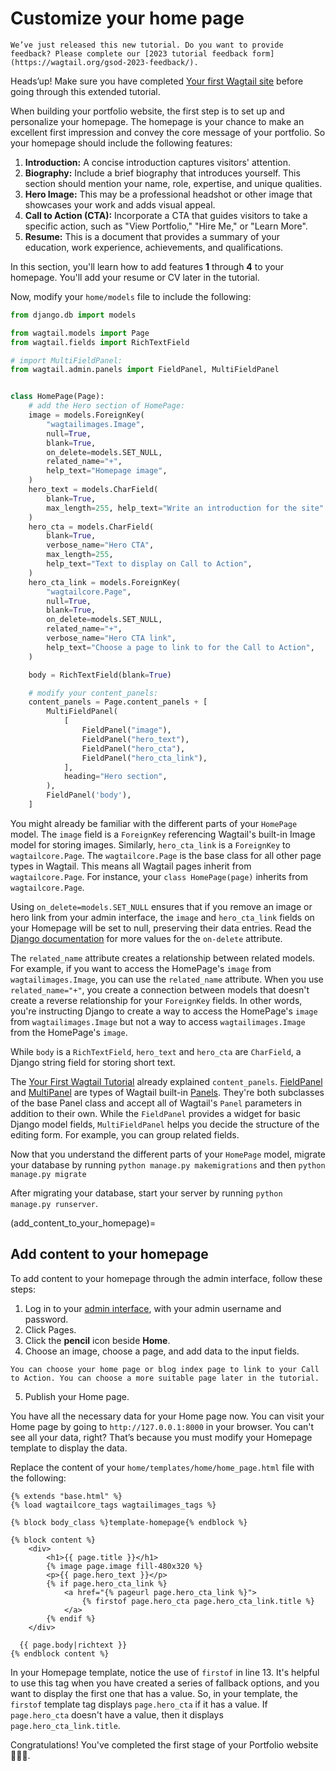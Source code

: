 # Customize your home page

```{warning}
We’ve just released this new tutorial. Do you want to provide feedback? Please complete our [2023 tutorial feedback form](https://wagtail.org/gsod-2023-feedback/).
```

Heads’up! Make sure you have completed [Your first Wagtail site](../getting_started/tutorial.md) before going through this extended tutorial.

When building your portfolio website, the first step is to set up and personalize your homepage. The homepage is your chance to make an excellent first impression and convey the core message of your portfolio. So your homepage should include the following features:

1. **Introduction:** A concise introduction captures visitors' attention.
2. **Biography:** Include a brief biography that introduces yourself. This section should mention your name, role, expertise, and unique qualities.
3. **Hero Image:** This may be a professional headshot or other image that showcases your work and adds visual appeal.
4. **Call to Action (CTA):** Incorporate a CTA that guides visitors to take a specific action, such as "View Portfolio," "Hire Me," or "Learn More".
5. **Resume:** This is a document that provides a summary of your education, work experience, achievements, and qualifications.

In this section, you'll learn how to add features **1** through **4** to your homepage. You'll add your resume or CV later in the tutorial.

Now, modify your `home/models` file to include the following:

```python
from django.db import models

from wagtail.models import Page
from wagtail.fields import RichTextField

# import MultiFieldPanel:
from wagtail.admin.panels import FieldPanel, MultiFieldPanel


class HomePage(Page):
    # add the Hero section of HomePage:
    image = models.ForeignKey(
        "wagtailimages.Image",
        null=True,
        blank=True,
        on_delete=models.SET_NULL,
        related_name="+",
        help_text="Homepage image",
    )
    hero_text = models.CharField(
        blank=True,
        max_length=255, help_text="Write an introduction for the site"
    )
    hero_cta = models.CharField(
        blank=True,
        verbose_name="Hero CTA",
        max_length=255,
        help_text="Text to display on Call to Action",
    )
    hero_cta_link = models.ForeignKey(
        "wagtailcore.Page",
        null=True,
        blank=True,
        on_delete=models.SET_NULL,
        related_name="+",
        verbose_name="Hero CTA link",
        help_text="Choose a page to link to for the Call to Action",
    )

    body = RichTextField(blank=True)

    # modify your content_panels:
    content_panels = Page.content_panels + [
        MultiFieldPanel(
            [
                FieldPanel("image"),
                FieldPanel("hero_text"),
                FieldPanel("hero_cta"),
                FieldPanel("hero_cta_link"),
            ],
            heading="Hero section",
        ),
        FieldPanel('body'),
    ]
```

You might already be familiar with the different parts of your `HomePage` model. The `image` field is a `ForeignKey` referencing Wagtail's built-in Image model for storing images. Similarly, `hero_cta_link` is a `ForeignKey` to `wagtailcore.Page`. The `wagtailcore.Page` is the base class for all other page types in Wagtail. This means all Wagtail pages inherit from `wagtailcore.Page`. For instance, your `class HomePage(page)` inherits from `wagtailcore.Page`.

Using `on_delete=models.SET_NULL` ensures that if you remove an image or hero link from your admin interface, the `image` and `hero_cta_link` fields on your Homepage will be set to null, preserving their data entries. Read the [Django documentation](https://docs.djangoproject.com/en/4.2/ref/models/fields/#django.db.models.ForeignKey.on_delete) for more values for the `on-delete` attribute.

The `related_name` attribute creates a relationship between related models. For example, if you want to access the HomePage's `image` from `wagtailimages.Image`, you can use the `related_name` attribute. When you use `related_name="+"`, you create a connection between models that doesn't create a reverse relationship for your `ForeignKey` fields. In other words, you're instructing Django to create a way to access the HomePage's `image` from `wagtailimages.Image` but not a way to access `wagtailimages.Image` from the HomePage's `image`.

While `body` is a `RichTextField`, `hero_text` and `hero_cta` are `CharField`, a Django string field for storing short text.

The [Your First Wagtail Tutorial](../getting_started/tutorial.md) already explained `content_panels`. [FieldPanel](field_panel) and [MultiPanel](multiFieldPanel) are types of Wagtail built-in [Panels](editing_api). They're both subclasses of the base Panel class and accept all of Wagtail's `Panel` parameters in addition to their own. While the `FieldPanel` provides a widget for basic Django model fields, `MultiFieldPanel` helps you decide the structure of the editing form. For example, you can group related fields.

Now that you understand the different parts of your `HomePage` model, migrate your database by running `python manage.py makemigrations` and
then `python manage.py migrate`

After migrating your database, start your server by running
`python manage.py runserver`.

(add_content_to_your_homepage)=

## Add content to your homepage

To add content to your homepage through the admin interface, follow these steps:

1. Log in to your [admin interface](http://127.0.0.1:8000/admin/), with your admin username and password.
2. Click Pages.
3. Click the **pencil**  icon beside **Home**.
4. Choose an image, choose a page, and add data to the input fields.

```Note
You can choose your home page or blog index page to link to your Call to Action. You can choose a more suitable page later in the tutorial.
```

5. Publish your Home page.

You have all the necessary data for your Home page now. You can visit your Home page by going to `http://127.0.0.1:8000` in your browser. You can't see all your data, right? That’s because you must modify your Homepage template to display the data.

Replace the content of your `home/templates/home/home_page.html` file with the following:

```html+django
{% extends "base.html" %}
{% load wagtailcore_tags wagtailimages_tags %}

{% block body_class %}template-homepage{% endblock %}

{% block content %}
    <div>
        <h1>{{ page.title }}</h1>
        {% image page.image fill-480x320 %}
        <p>{{ page.hero_text }}</p>
        {% if page.hero_cta_link %}
            <a href="{% pageurl page.hero_cta_link %}">
                {% firstof page.hero_cta page.hero_cta_link.title %}
            </a>
        {% endif %}
    </div>

  {{ page.body|richtext }}
{% endblock content %}
```

In your Homepage template, notice the use of `firstof` in line 13. It's helpful to use this tag when you have created a series of fallback options, and you want to display the first one that has a value. So, in your template, the `firstof` template tag displays `page.hero_cta` if it has a value. If `page.hero_cta` doesn't have a value, then it displays `page.hero_cta_link.title`.

Congratulations! You've completed the first stage of your Portfolio website 🎉🎉🎉.

<!-- 
Ask Thibaud if the Resume page is downloadable.
-->
